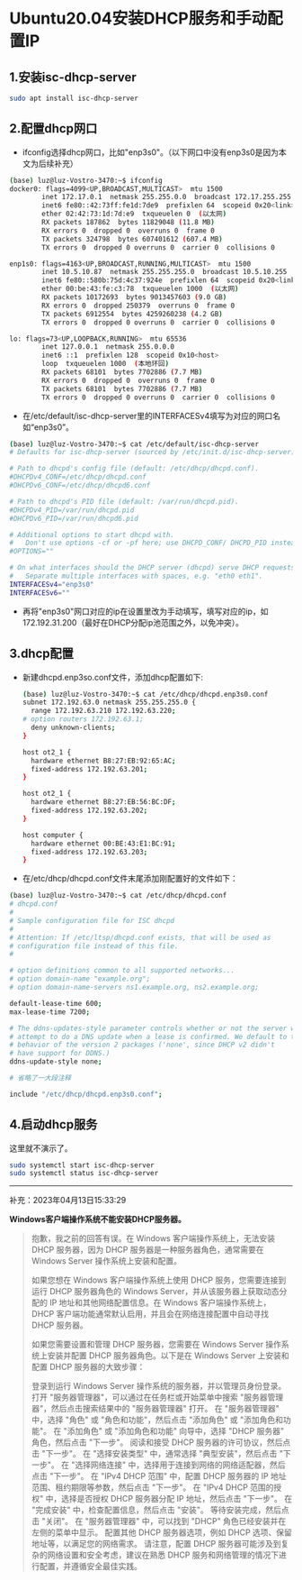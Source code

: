 # Ubuntu20.04安装DHCP服务和手动配置IP

## 1.安装isc-dhcp-server

```bash
sudo apt install isc-dhcp-server
```

## 2.配置dhcp网口

* ifconfig选择dhcp网口，比如"enp3s0"。（以下网口中没有enp3s0是因为本文为后续补充）

```bash
(base) luz@luz-Vostro-3470:~$ ifconfig
docker0: flags=4099<UP,BROADCAST,MULTICAST>  mtu 1500
        inet 172.17.0.1  netmask 255.255.0.0  broadcast 172.17.255.255
        inet6 fe80::42:73ff:fe1d:7de9  prefixlen 64  scopeid 0x20<link>
        ether 02:42:73:1d:7d:e9  txqueuelen 0  (以太网)
        RX packets 187862  bytes 11829048 (11.8 MB)
        RX errors 0  dropped 0  overruns 0  frame 0
        TX packets 324798  bytes 607401612 (607.4 MB)
        TX errors 0  dropped 0 overruns 0  carrier 0  collisions 0

enp1s0: flags=4163<UP,BROADCAST,RUNNING,MULTICAST>  mtu 1500
        inet 10.5.10.87  netmask 255.255.255.0  broadcast 10.5.10.255
        inet6 fe80::580b:75d:4c37:924e  prefixlen 64  scopeid 0x20<link>
        ether 00:be:43:fe:c3:78  txqueuelen 1000  (以太网)
        RX packets 10172693  bytes 9013457603 (9.0 GB)
        RX errors 0  dropped 250379  overruns 0  frame 0
        TX packets 6912554  bytes 4259260238 (4.2 GB)
        TX errors 0  dropped 0 overruns 0  carrier 0  collisions 0

lo: flags=73<UP,LOOPBACK,RUNNING>  mtu 65536
        inet 127.0.0.1  netmask 255.0.0.0
        inet6 ::1  prefixlen 128  scopeid 0x10<host>
        loop  txqueuelen 1000  (本地环回)
        RX packets 68101  bytes 7702886 (7.7 MB)
        RX errors 0  dropped 0  overruns 0  frame 0
        TX packets 68101  bytes 7702886 (7.7 MB)
        TX errors 0  dropped 0 overruns 0  carrier 0  collisions 0
```

* 在/etc/default/isc-dhcp-server里的INTERFACESv4填写为对应的网口名如“enp3s0”。

```bash
(base) luz@luz-Vostro-3470:~$ cat /etc/default/isc-dhcp-server 
# Defaults for isc-dhcp-server (sourced by /etc/init.d/isc-dhcp-server)

# Path to dhcpd's config file (default: /etc/dhcp/dhcpd.conf).
#DHCPDv4_CONF=/etc/dhcp/dhcpd.conf
#DHCPDv6_CONF=/etc/dhcp/dhcpd6.conf

# Path to dhcpd's PID file (default: /var/run/dhcpd.pid).
#DHCPDv4_PID=/var/run/dhcpd.pid
#DHCPDv6_PID=/var/run/dhcpd6.pid

# Additional options to start dhcpd with.
#	Don't use options -cf or -pf here; use DHCPD_CONF/ DHCPD_PID instead
#OPTIONS=""

# On what interfaces should the DHCP server (dhcpd) serve DHCP requests?
#	Separate multiple interfaces with spaces, e.g. "eth0 eth1".
INTERFACESv4="enp3s0"
INTERFACESv6=""
```

* 再将"enp3s0"网口对应的ip在设置里改为手动填写，填写对应的ip，如172.192.31.200（最好在DHCP分配ip池范围之外，以免冲突）。

## 3.dhcp配置

* 新建dhcpd.enp3so.conf文件，添加dhcp配置如下:

  ```bash
  (base) luz@luz-Vostro-3470:~$ cat /etc/dhcp/dhcpd.enp3s0.conf 
  subnet 172.192.63.0 netmask 255.255.255.0 {
  	range 172.192.63.210 172.192.63.220;
  #	option routers 172.192.63.1;
  	deny unknown-clients;
  }
  
  host ot2_1 {
  	hardware ethernet B8:27:EB:92:65:AC;
  	fixed-address 172.192.63.201;
  }
  
  host ot2_1 {
  	hardware ethernet B8:27:EB:56:BC:DF;
  	fixed-address 172.192.63.202;
  }
  
  host computer {
  	hardware ethernet 00:BE:43:E1:BC:91;
  	fixed-address 172.192.63.203;
  }
  
  ```

* 在/etc/dhcp/dhcpd.conf文件末尾添加刚配置好的文件如下：

```bash
(base) luz@luz-Vostro-3470:~$ cat /etc/dhcp/dhcpd.conf 
# dhcpd.conf
#
# Sample configuration file for ISC dhcpd
#
# Attention: If /etc/ltsp/dhcpd.conf exists, that will be used as
# configuration file instead of this file.
#

# option definitions common to all supported networks...
# option domain-name "example.org";
# option domain-name-servers ns1.example.org, ns2.example.org;

default-lease-time 600;
max-lease-time 7200;

# The ddns-updates-style parameter controls whether or not the server will
# attempt to do a DNS update when a lease is confirmed. We default to the
# behavior of the version 2 packages ('none', since DHCP v2 didn't
# have support for DDNS.)
ddns-update-style none;

# 省略了一大段注释

include "/etc/dhcp/dhcpd.enp3s0.conf";
```

## 4.启动dhcp服务

这里就不演示了。

```bash
sudo systemctl start isc-dhcp-server
sudo systemctl status isc-dhcp-server
```



---

补充：2023年04月13日15:33:29

**Windows客户端操作系统不能安装DHCP服务器。**

> 抱歉，我之前的回答有误。在 Windows 客户端操作系统上，无法安装 DHCP 服务器，因为 DHCP 服务器是一种服务器角色，通常需要在 Windows Server 操作系统上安装和配置。
>
> 如果您想在 Windows 客户端操作系统上使用 DHCP 服务，您需要连接到运行 DHCP 服务器角色的 Windows Server，并从该服务器上获取动态分配的 IP 地址和其他网络配置信息。在 Windows 客户端操作系统上，DHCP 客户端功能通常默认启用，并且会在网络连接配置中自动寻找 DHCP 服务器。
>
> 如果您需要设置和管理 DHCP 服务器，您需要在 Windows Server 操作系统上安装并配置 DHCP 服务器角色。以下是在 Windows Server 上安装和配置 DHCP 服务器的大致步骤：
>
> 登录到运行 Windows Server 操作系统的服务器，并以管理员身份登录。
> 打开 "服务器管理器"，可以通过在任务栏或开始菜单中搜索 "服务器管理器"，然后点击搜索结果中的 "服务器管理器" 打开。
> 在 "服务器管理器" 中，选择 "角色" 或 "角色和功能"，然后点击 "添加角色" 或 "添加角色和功能"。
> 在 "添加角色" 或 "添加角色和功能" 向导中，选择 "DHCP 服务器" 角色，然后点击 "下一步"。
> 阅读和接受 DHCP 服务器的许可协议，然后点击 "下一步"。
> 在 "选择安装类型" 中，通常选择 "典型安装"，然后点击 "下一步"。
> 在 "选择网络连接" 中，选择用于连接到网络的网络适配器，然后点击 "下一步"。
> 在 "IPv4 DHCP 范围" 中，配置 DHCP 服务器的 IP 地址范围、租约期限等参数，然后点击 "下一步"。
> 在 "IPv4 DHCP 范围的授权" 中，选择是否授权 DHCP 服务器分配 IP 地址，然后点击 "下一步"。
> 在 "完成安装" 中，检查配置信息，然后点击 "安装"。
> 等待安装完成，然后点击 "关闭"。
> 在 "服务器管理器" 中，可以找到 "DHCP" 角色已经安装并在左侧的菜单中显示。
> 配置其他 DHCP 服务器选项，例如 DHCP 选项、保留地址等，以满足您的网络需求。
> 请注意，配置 DHCP 服务器可能涉及到复杂的网络设置和安全考虑，建议在熟悉 DHCP 服务和网络管理的情况下进行配置，并遵循安全最佳实践。



